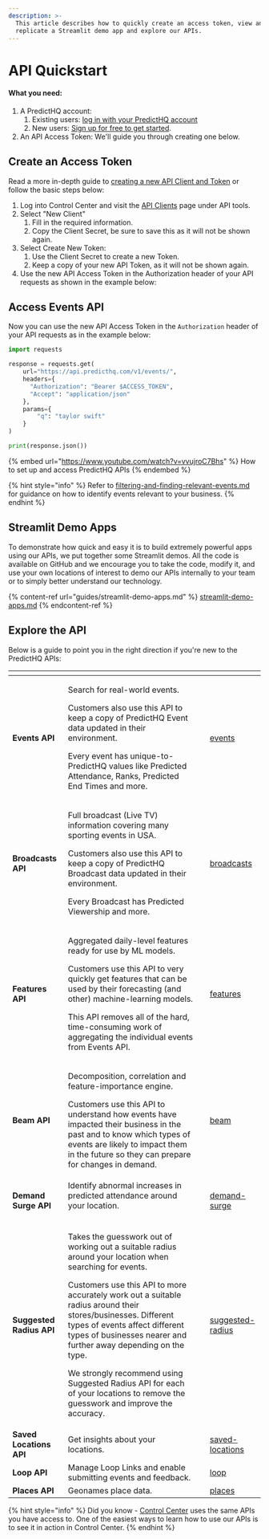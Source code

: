```yaml
---
description: >-
  This article describes how to quickly create an access token, view and
  replicate a Streamlit demo app and explore our APIs.
---
```


# API Quickstart

#### What you need:

1. A PredictHQ account:
   1. Existing users: [log in with your PredictHQ account](https://control.predicthq.com/)
   2. New users: [Sign up for free to get started](https://signup.predicthq.com/).
2. An API Access Token: We'll guide you through creating one below.

## Create an Access Token

Read a more in-depth guide to [creating a new API Client and Token](https://www.predicthq.com/support/how-to-create-an-api-token) or follow the basic steps below:

1. Log into Control Center and visit the [API Clients](https://control.predicthq.com/clients) page under API tools.
2. Select "New Client"&#x20;
   1. Fill in the required information.
   2. Copy the Client Secret, be sure to save this as it will not be shown again.
3. Select Create New Token:
   1. Use the Client Secret to create a new Token.
   2. Keep a copy of your new API Token, as it will not be shown again.
4. Use the new API Access Token in the Authorization header of your API requests as shown in the example below:

## Access Events API

Now you can use the new API Access Token in the `Authorization` header of your API requests as in the example below:

```python
import requests

response = requests.get(
    url="https://api.predicthq.com/v1/events/",
    headers={
      "Authorization": "Bearer $ACCESS_TOKEN",
      "Accept": "application/json"
    },
    params={
        "q": "taylor swift"
    }
)

print(response.json())
```

{% embed url="https://www.youtube.com/watch?v=vvujroC7Bhs" %}
How to set up and access PredictHQ APIs
{% endembed %}

{% hint style="info" %}
Refer to [filtering-and-finding-relevant-events.md](tutorials/filtering-and-finding-relevant-events.md "mention") for guidance on how to identify events relevant to your business.
{% endhint %}

## Streamlit Demo Apps

To demonstrate how quick and easy it is to build extremely powerful apps using our APIs, we put together some Streamlit demos. All the code is available on GitHub and we encourage you to take the code, modify it, and use your own locations of interest to demo our APIs internally to your team or to simply better understand our technology.

{% content-ref url="guides/streamlit-demo-apps.md" %}
[streamlit-demo-apps.md](guides/streamlit-demo-apps.md)
{% endcontent-ref %}

## Explore the API

Below is a guide to point you in the right direction if you're new to the PredictHQ APIs:

<table data-card-size="large" data-view="cards"><thead><tr><th></th><th></th><th data-hidden></th><th data-hidden data-card-target data-type="content-ref"></th></tr></thead><tbody><tr><td><strong>Events API</strong></td><td><p>Search for real-world events.</p><p></p><p>Customers also use this API to keep a copy of PredictHQ Event data updated in their environment.</p><p></p><p>Every event has unique-to-PredictHQ values like Predicted Attendance, Ranks, Predicted End Times and more.</p></td><td></td><td><a href="../api/events/">events</a></td></tr><tr><td><strong>Broadcasts API</strong></td><td><p>Full broadcast (Live TV) information covering many sporting events in USA.</p><p></p><p>Customers also use this API to keep a copy of PredictHQ Broadcast data updated in their environment.</p><p></p><p>Every Broadcast has Predicted Viewership and more.</p></td><td></td><td><a href="../api/broadcasts/">broadcasts</a></td></tr><tr><td><strong>Features API</strong></td><td><p>Aggregated daily-level features ready for use by ML models.</p><p></p><p>Customers use this API to very quickly get features that can be used by their forecasting (and other) machine-learning models.</p><p></p><p>This API removes all of the hard, time-consuming work of aggregating the individual events from Events API.</p></td><td></td><td><a href="../api/features/">features</a></td></tr><tr><td><strong>Beam API</strong></td><td><p>Decomposition, correlation and feature-importance engine.</p><p></p><p>Customers use this API to understand how events have impacted their business in the past and to know which types of events are likely to impact them in the future so they can prepare for changes in demand.</p></td><td></td><td><a href="../api/beam/">beam</a></td></tr><tr><td><strong>Demand Surge API</strong></td><td>Identify abnormal increases in predicted attendance around your location.<br><br></td><td></td><td><a href="../api/demand-surge/">demand-surge</a></td></tr><tr><td><strong>Suggested Radius API</strong></td><td><p>Takes the guesswork out of working out a suitable radius around your location when searching for events.</p><p></p><p>Customers use this API to more accurately work out a suitable radius around their stores/businesses. Different types of events affect different types of businesses nearer and further away depending on the type.</p><p></p><p>We strongly recommend using Suggested Radius API for each of your locations to remove the guesswork and improve the accuracy.</p></td><td></td><td><a href="../api/suggested-radius/">suggested-radius</a></td></tr><tr><td><strong>Saved Locations API</strong></td><td>Get insights about your locations.</td><td></td><td><a href="../api/saved-locations/">saved-locations</a></td></tr><tr><td><strong>Loop API</strong></td><td>Manage Loop Links and enable submitting events and feedback.</td><td></td><td><a href="../api/loop/">loop</a></td></tr><tr><td><strong>Places API</strong></td><td>Geonames place data.</td><td></td><td><a href="../api/places/">places</a></td></tr></tbody></table>

{% hint style="info" %}
Did you know - [Control Center](https://control.predicthq.com/) uses the same APIs you have access to. One of the easiest ways to learn how to use our APIs is to see it in action in Control Center.
{% endhint %}
